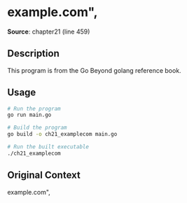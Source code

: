 # example.com",

**Source**: chapter21 (line 459)

## Description

This program is from the Go Beyond golang reference book.

## Usage

```bash
# Run the program
go run main.go

# Build the program
go build -o ch21_examplecom main.go

# Run the built executable
./ch21_examplecom
```

## Original Context

example.com",
